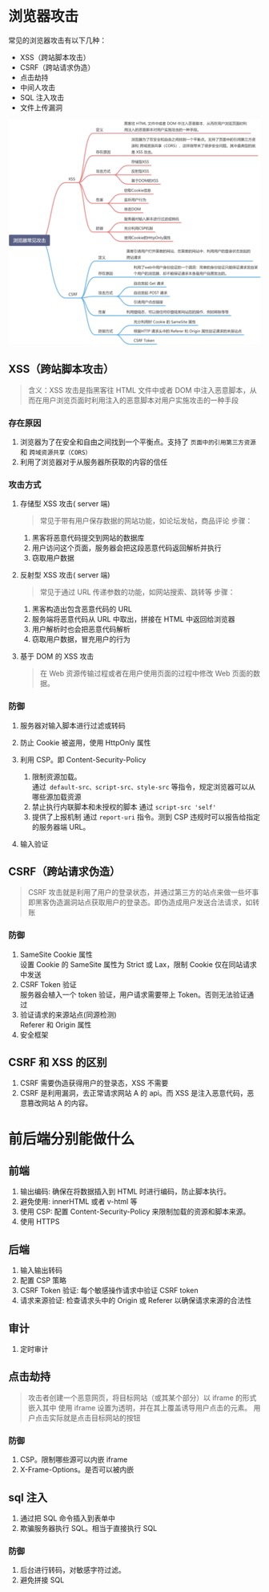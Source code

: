 # 浏览器攻击

常见的浏览器攻击有以下几种：

- XSS（跨站脚本攻击）
- CSRF（跨站请求伪造）
- 点击劫持
- 中间人攻击
- SQL 注入攻击
- 文件上传漏洞

![alt text](image-1.png)

## XSS（跨站脚本攻击）

> 含义：XSS 攻击是指黑客往 HTML 文件中或者 DOM 中注入恶意脚本，从而在用户浏览页面时利用注入的恶意脚本对用户实施攻击的一种手段

### 存在原因

1. 浏览器为了在安全和自由之间找到一个平衡点。支持了 `页面中的引用第三方资源` 和 `跨域资源共享（CORS）`
2. 利用了浏览器对于从服务器所获取的内容的信任

### 攻击方式

1. 存储型 XSS 攻击( server 端)

   > 常见于带有用户保存数据的网站功能，如论坛发帖，商品评论
   > 步骤：

   1. 黑客将恶意代码提交到网站的数据库
   2. 用户访问这个页面，服务器会把这段恶意代码返回解析并执行
   3. 窃取用户数据

2. 反射型 XSS 攻击( server 端)
   > 常见于通过 URL 传递参数的功能，如网站搜索、跳转等
   > 步骤：
   1. 黑客构造出包含恶意代码的 URL
   2. 服务端将恶意代码从 URL 中取出，拼接在 HTML 中返回给浏览器
   3. 用户解析时也会把恶意代码解析
   4. 窃取用户数据，冒充用户的行为
3. 基于 DOM 的 XSS 攻击
   > 在 Web 资源传输过程或者在用户使用页面的过程中修改 Web 页面的数据。

### 防御

1. 服务器对输入脚本进行过滤或转码
2. 防止 Cookie 被盗用，使用 HttpOnly 属性
3. 利用 CSP。即 Content-Security-Policy

   1. 限制资源加载。  
      通过` default-src、script-src、style-src` 等指令，规定浏览器可以从哪些源加载资源
   2. 禁止执行内联脚本和未授权的脚本
      通过 `script-src 'self'`
   3. 提供了上报机制
      通过 `report-uri` 指令。测到 CSP 违规时可以报告给指定的服务器端 URL。

4. 输入验证

## CSRF（跨站请求伪造）

> CSRF 攻击就是利用了用户的登录状态，并通过第三方的站点来做一些坏事
> 即黑客伪造漏洞站点获取用户的登录态。即伪造成用户发送合法请求，如转账

### 防御

1. SameSite Cookie 属性  
   设置 Cookie 的 SameSite 属性为 Strict 或 Lax，限制 Cookie 仅在同站请求中发送
2. CSRF Token 验证  
   服务器会植入一个 token 验证，用户请求需要带上 Token。否则无法验证通过
3. 验证请求的来源站点(同源检测)  
   Referer 和 Origin 属性
4. 安全框架

## CSRF 和 XSS 的区别

1. CSRF 需要伪造获得用户的登录态，XSS 不需要
2. CSRF 是利用漏洞，去正常请求网站 A 的 api。而 XSS 是注入恶意代码，恶意篡改网站 A 的内容。

# 前后端分别能做什么

## 前端

1. 输出编码: 确保在将数据插入到 HTML 时进行编码，防止脚本执行。
2. 避免使用: innerHTML 或者 v-html 等
3. 使用 CSP: 配置 Content-Security-Policy 来限制加载的资源和脚本来源。
4. 使用 HTTPS

## 后端

1. 输入输出转码
2. 配置 CSP 策略
3. CSRF Token 验证: 每个敏感操作请求中验证 CSRF token
4. 请求来源验证: 检查请求头中的 Origin 或 Referer 以确保请求来源的合法性

## 审计

1. 定时审计

## 点击劫持

> 攻击者创建一个恶意网页，将目标网站（或其某个部分）以 iframe 的形式嵌入其中
> 使用 iframe 设置为透明，并在其上覆盖诱导用户点击的元素。
> 用户点击实际就是点击目标网站的按钮

### 防御

1. CSP。限制哪些源可以内嵌 iframe
2. X-Frame-Options。是否可以被内嵌

## sql 注入

1. 通过把 SQL 命令插入到表单中
2. 欺骗服务器执行 SQL。相当于直接执行 SQL

### 防御

1. 后台进行转码，对敏感字符过滤。
2. 避免拼接 SQL
